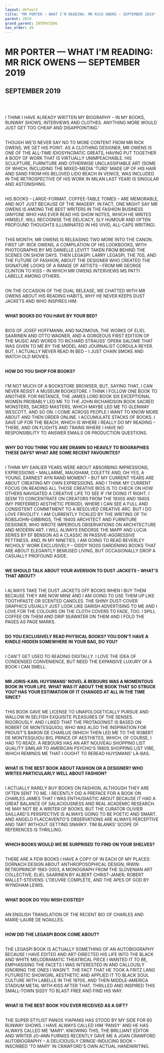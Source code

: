 ```yaml
---
layout: default
title: "MR PORTER — WHAT I'M READING: MR RICK OWENS — SEPTEMBER 2019"
parent: 2019
grand_parent: INTERVIEWS
nav_order: 26
---
```


# MR PORTER — WHAT I'M READING: MR RICK OWENS — SEPTEMBER 2019
## SEPTEMBER 2019

<br><br></p>
<p>I THINK I HAVE ALREADY WRITTEN MY BIOGRAPHY – IN MY BOOKS, RUNWAY SHOWS, INTERVIEWS AND CLOTHES. ANYTHING MORE WOULD JUST GET TOO CHEAP AND DISAPPOINTING.'
<br><br></p>
<p>THOUGH WE'D NEVER SAY NO TO MORE CONTENT FROM MR RICK OWENS, WE GET HIS POINT. AS A CLOTHING DESIGNER, MR OWENS IS ONE OF THE ALL-TIME IDIOSYNCRATIC GREATS, HAVING PUT TOGETHER A BODY OF WORK THAT IS VIRTUALLY UNIMPEACHABLE. HIS SCULPTURE, FURNITURE AND OTHERWISE UNCLASSIFIABLE ART (SOME OF WHICH, INCLUDING THE MIXED-MEDIA 'TURD' MADE UP OF HIS HAIR AND SAND FROM HIS BELOVED LIDO BEACH IN VENICE, WAS INCLUDED IN THE RETROSPECTIVE OF HIS WORK IN MILAN LAST YEAR) IS SINGULAR AND ASTONISHING.
<br><br></p>
<p>HIS BOOKS – LARGE-FORMAT, COFFEE-TABLE TOMES – ARE MEMORABLE, AND NOT JUST BECAUSE OF THE IMAGERY. IN FACT, ONE MIGHT SAY MR OWENS IS AMONG THE BEST WRITERS IN THE FASHION BUSINESS (ANYONE WHO HAS EVER READ HIS SHOW NOTES, WHICH HE WRITES HIMSELF, WILL RECOGNISE THE DELICACY, SLY HUMOUR AND OFTEN PROFOUND THOUGHTS ILLUMINATED IN HIS VIVID, ALL-CAPS WRITING).
<br><br></p>
<p>THIS MONTH, MR OWENS IS RELEASING TWO MORE INTO THE CANON. FIRST UP: RICK OWENS, A COMPILATION OF HIS LOOKBOOKS, WITH PHOTOGRAPHS BY MS DANIELLE LEVITT TAKEN FROM BEHIND THE SCENES ON SHOW DAYS. THEN LEGASPI: LARRY LEGASPI, THE 70S, AND THE FUTURE OF FASHION, ABOUT THE DESIGNER WHO CREATED THE SIGNATURE LOOKS OF A RANGE OF ARTISTS – FROM MR GEORGE CLINTON TO KISS – IN WHICH MR OWENS INTERVIEWS MS PATTI LABELLE AMONG OTHERS.
<br><br></p>
<p>ON THE OCCASION OF THE DUAL RELEASE, WE CHATTED WITH MR OWENS ABOUT HIS READING HABITS, WHY HE NEVER KEEPS DUST JACKETS AND WHO INSPIRES HIM.
<br><br></p>
<p><b>WHAT BOOKS DO YOU HAVE BY YOUR BED?</b>
<br><br></p>
<p>BIOS OF JOSEF HOFFMANN, AND NAZIMOVA, THE WORKS OF ELIEL SAARINEN AND OTTO WAGNER, AND A GORGEOUS FIRST EDITION OF THE MUSIC AND WORDS TO RICHARD STRAUSS' OPERA SALOME THAT WAS GIVEN TO ME BY THE MODEL AND JOURNALIST CORDULA REYER. BUT, I ACTUALLY NEVER READ IN BED – I JUST CHAIN SMOKE AND WATCH OLD MOVIES.
<br><br></p>
<p><b>HOW DO YOU SHOP FOR BOOKS?</b>
<br><br></p>
<p>I'M NOT MUCH OF A BOOKSTORE BROWSER, BUT, SAYING THAT, I CAN NEVER RESIST A MUSEUM BOOKSTORE. I THINK I FOLLOW ONE BOOK TO ANOTHER. FOR INSTANCE, THE JAMES LORD BOOK SIX EXCEPTIONAL WOMEN PROBABLY LED ME TO THE JOHN RICHARDSON BOOK SACRED MONSTERS, SACRED MASTERS, WHICH MAYBE LED ME TO GLENWAY WESCOTT, AND SO ON. I COME ACROSS PEOPLE I WANT TO KNOW MORE ABOUT AND THEN ORDER ONLINE. I ACCUMULATE STACKS OF BOOKS. I SAVE UP FOR THE BEACH, WHICH IS WHERE I REALLY DO MY READING – THERE, AND ON FLIGHTS AND TRAINS WHERE I HAVE NO RESPONSIBILITY TO ANSWER EMAILS OR PRODUCTION QUESTIONS.
<br><br></p>
<p><b>WHY DO YOU THINK YOU ARE DRAWN SO HEAVILY TO BIOGRAPHIES THESE DAYS? WHAT ARE SOME RECENT FAVOURITES?</b>
<br><br></p>
<p>I THINK MY EARLIER YEARS WERE ABOUT ABSORBING IMPRESSIONS, EXPRESSIONS – MALLARMÉ, MAUGHAM, COLETTE AND, OH YES, A YOUNG, EARNEST AYN RAND MOMENT – BUT MY CURRENT YEARS ARE ABOUT CREATING MY OWN EXPRESSIONS. AND I THINK MY CURRENT FOCUS ON READING ALL THOSE CREATIVE BIOS IS TO CHECK ON HOW OTHERS NAVIGATED A CREATIVE LIFE TO SEE IF I'M DOING IT RIGHT. I SEEM TO CONCENTRATE ON CREATORS FROM THE 1930S AND 1940S (MY PREFERRED AESTHETIC PERIOD), WHERE I CAN SEE A FULL AND CONSISTENT COMMITMENT TO A RESOLVED CREATIVE ARC. BUT I DO LOVE FRIVOLITY. I AM CURRENTLY TICKLED BY THE WRITING OF TH ROBSJOHN-GIBBINGS, THE 1940S ARCHITECT AND FURNITURE DESIGNER, WHO WROTE IMPERIOUS OBSERVATIONS ON ARCHITECTURE AND MODERN ART. I WILL ALWAYS ENDORSE THE MAPP AND LUCIA SERIES BY EF BENSON AS A CLASSIC IN PASSIVE-AGGRESSIVE PETTINESS. AND, IN MY NINETIES, I AM GOING TO READ BEVERLEY NICHOLS' WORK EXCLUSIVELY – GIDDY 1920S GARDENING BOOKS THAT ARE ABOUT ELEGANTLY BEMUSED LIVING, BUT OCCASIONALLY DROP A CASUALLY PROFOUND ASIDE.
<br><br></p>
<p><b>WE SHOULD TALK ABOUT YOUR AVERSION TO DUST JACKETS – WHAT'S THAT ABOUT?</b>
<br><br></p>
<p>I ALWAYS TAKE THE DUST JACKETS OFF BOOKS WHEN I BUY THEM BECAUSE THEY ARE NOW MINE AND I AM GOING TO USE THEM UP LIKE TOOTHPASTE OR SCENTED CANDLES. THE SHINY DUST-COVER GRAPHICS USUALLY JUST LOOK LIKE GARISH ADVERTISING TO ME AND I LOVE FOR THE COLOURS ON THE CLOTH COVERS TO FADE, TOO. I SPILL COFFEE ON THEM AND DRIP SEAWATER ON THEM AND I FOLD THE PAGES AS PAGE MARKS.
<br><br></p>
<p><b>DO YOU EXCLUSIVELY READ PHYSICAL BOOKS? YOU DON'T HAVE A KINDLE HIDDEN SOMEWHERE IN YOUR BAG, DO YOU?</b>
<br><br></p>
<p>I CAN'T GET USED TO READING DIGITALLY. I LOVE THE IDEA OF CONDENSED CONVENIENCE, BUT NEED THE EXPANSIVE LUXURY OF A BOOK I CAN SMELL.
<br><br></p>
<p><b>MR JORIS-KARL HUYSMANS' NOVEL À REBOURS WAS A MOMENTOUS BOOK IN YOUR LIFE. WHAT WAS IT ABOUT THE BOOK THAT SO STRUCK YOU? HAS YOUR ESTIMATION OF IT CHANGED AT ALL IN THE TIME SINCE?</b>
<br><br></p>
<p>THIS BOOK GAVE ME LICENSE TO UNAPOLOGETICALLY PURSUE AND WALLOW IN SELFISH EXQUISITE PLEASURES OF THE SENSES. RIGOROUSLY. AND I LIKED THAT THE PROTAGONIST IS BASED ON ROBERT DE MONTESQUIOU, WHO WAS ALSO THE INSPIRATION FOR PROUST'S BARON DE CHARLUS (WHICH THEN LED ME TO THE ROBERT DE MONTESQUIOU BIO, PRINCE OF AESTHETES, WHICH, OF COURSE, I HAD TO READ). À REBOURS HAS AN ART NOUVEAU SHOPPING LIST QUALITY SIMILAR TO AMERICAN PSYCHO'S 1980S SHOPPING LIST VIBE, WHICH REMINDS ME THAT I OUGHT TO REREAD HUYSMANS' LÀ-BAS.
<br><br></p>
<p><b>WHAT IS THE BEST BOOK ABOUT FASHION OR A DESIGNER? WHO WRITES PARTICULARLY WELL ABOUT FASHION?</b>
<br><br></p>
<p>I ACTUALLY RARELY BUY BOOKS ON FASHION, ALTHOUGH THEY ARE OFTEN SENT TO ME. I RECENTLY DID A PREFACE FOR A BOOK ON CHARLES JAMES THAT I WAS ENTHUSIASTIC ABOUT BECAUSE IT HAD A GREAT BALANCE OF SALACIOUSNESS AND REAL ACADEMIC RESEARCH. HE MAY NOT BE A WRITER OF BOOKS, BUT THE CURATOR OLIVIER SAILLARD'S PERSPECTIVE IS ALWAYS GOING TO BE POETIC AND SMART. AND ANGELO FLACCAVENTO'S OBSERVATIONS ARE ALWAYS PERCEPTIVE AND TART WITHOUT GETTING SNARKY. TIM BLANKS' SCOPE OF REFERENCES IS THRILLING.
<br><br></p>
<p><b>WHICH BOOKS WOULD WE BE SURPRISED TO FIND ON YOUR SHELVES?</b>
<br><br></p>
<p>THERE ARE A FEW BOOKS I HAVE A COPY OF IN EACH OF MY PLACES: DORNACH DESIGN ABOUT ANTHROPOSOPHICAL DESIGN; IRWIN: RETROPRINCIP 1983-2003, A MONOGRAPH FROM THE SLOVENIAN ART COLLECTIVE; ELIEL SAARINEN BY ALBERT CHRIST-JANER; ROBERT MALLET-STEVENS: L'OEUVRE COMPLÈTE, AND THE APES OF GOD BY WYNDHAM LEWIS.
<br><br></p>
<p><b>WHAT BOOK DO YOU WISH EXISTED?</b>
<br><br></p>
<p>AN ENGLISH TRANSLATION OF THE RECENT BIO OF CHARLES AND MARIE-LAURE DE NOAILLES.
<br><br></p>
<p><b>HOW DID THE LEGASPI BOOK COME ABOUT?</b>
<br><br></p>
<p>THE LEGASPI BOOK IS ACTUALLY SOMETHING OF AN AUTOBIOGRAPHY BECAUSE I HAVE EDITED AND ART-DIRECTED HIS LIFE INTO THE BLACK AND WHITE MELODRAMATIC THEATRICAL PIECE I WANTED IT TO BE, EMPHASISING THE FACETS I WAS INTERESTED IN AND CALLOUSLY IGNORING THE ONES I WASN'T. THE FACT THAT HE TOOK A FRITZ LANG FUTURISTIC SHOWGIRL AESTHETIC AND APPLIED IT TO BLACK SOUL CULTURE WITH LABELLE IN THE 1970S, AND THEN MIDDLE-AMERICA STADIUM METAL WITH KISS AFTER THAT, THRILLED AND INSPIRED THIS SMALL-TOWN SISSY TO BLAST FREE AND FIND HIS WAY.
<br><br></p>
<p><b>WHAT IS THE BEST BOOK YOU EVER RECEIVED AS A GIFT?</b>
<br><br></p>
<p>THE SUPER STYLIST PANOS YIAPANIS HAS STOOD BY MY SIDE FOR 60 RUNWAY SHOWS. I HAVE ALWAYS CALLED HIM 'PANSY' AND HE HAS ALWAYS CALLED ME 'MARY'. KNOWING THIS, THE BRILLIANT EDITOR AND WRITER JO-ANN FURNISS RECENTLY GAVE ME A JOAN CRAWFORD AUTOBIOGRAPHY – A DELICIOUSLY CRINGE-INDUCING BOOK – INSCRIBED 'TO MARY' IN CRAWFORD'S OWN ACTUAL HANDWRITING.

